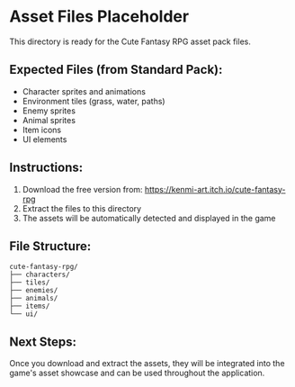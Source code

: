 # Asset Files Placeholder

This directory is ready for the Cute Fantasy RPG asset pack files.

## Expected Files (from Standard Pack):
- Character sprites and animations
- Environment tiles (grass, water, paths)
- Enemy sprites
- Animal sprites
- Item icons
- UI elements

## Instructions:
1. Download the free version from: https://kenmi-art.itch.io/cute-fantasy-rpg
2. Extract the files to this directory
3. The assets will be automatically detected and displayed in the game

## File Structure:
```
cute-fantasy-rpg/
├── characters/
├── tiles/
├── enemies/
├── animals/
├── items/
└── ui/
```

## Next Steps:
Once you download and extract the assets, they will be integrated into the game's asset showcase and can be used throughout the application.
